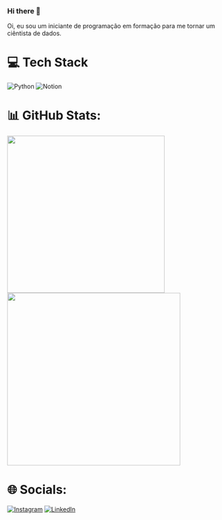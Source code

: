 ### Hi there 👋
Oi, eu sou um iniciante de programação em formação para me tornar um ciêntista de dados.

# 💻 Tech Stack
![Python](https://img.shields.io/badge/Python-000?style=for-the-badge&logo=python) ![Notion](https://img.shields.io/badge/Notion-%23000000.svg?style=for-the-badge&logo=notion&logoColor=white) 

##
# 📊 GitHub Stats:
<img src="https://github-readme-stats-wheat-two-53.vercel.app/api?username=marcelo7xy&theme=neon&hide_border=false&include_all_commits=false&count_private=false"  width="364px" />                    <img src="https://github-readme-streak-stats.herokuapp.com/?user=marcelo7xy&theme=neon&hide_border=false"  width="400px" />


# 🌐 Socials:
[![Instagram](https://img.shields.io/badge/Instagram-%23E4405F.svg?logo=Instagram&logoColor=white)](https://instagram.com/olecram7xy) [![LinkedIn](https://img.shields.io/badge/LinkedIn-%230077B5.svg?logo=linkedin&logoColor=white)](https://www.linkedin.com/in/marcelo-rosa-7b5ab1281/)
  
